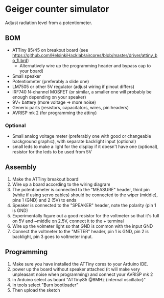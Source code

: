 # Geiger counter simulator

Adjust radiation level from a potentiometer.

## BOM

  * ATTiny 85/45 on breakout board (see https://github.com/HelsinkiHacklab/aircores/blob/master/driver/attiny_bo_1l.brd)
    * Alternatively wire up the programming header and bypass cap to your board)
  * Small speaker
  * Potentiometer (preferably a slide one)
  * LM7505 or other 5V regulator (adjust wiring if pinout differs)
  * IRF740 N-channel MOSFET (or similar, a smaller one will probably be enough depending on your speaker)
  * 9V+ battery (more voltage -> more noise)
  * Generic parts (resistors, capacitators, wires, pin headers)
  * AVRISP mk 2 (for programming the attiny)

### Optional

  * Small analog voltage meter (preferably one with good or changeable background graphic), with separate backlight input (optional)
  * small leds to make a light for the display if it doesn't have one (optional), resistor for the leds to be used from 5V

## Assembly

  1. Make the ATTiny breakout board
  2. Wire up a board according to the wiring diagram
  3. The potentiometer is connected to the "MEASURE" header, third pin (white if using servo cables) should be connected to the wiper (middle), pins 1 (GND) and 2 (5V) to ends
  4. Speaker is connected to the "SPEAKER" header, note the polarity (pin 1 is GND)
  5. Experimentally figure out a good resistor for the voltmeter so that it's full on 5V and ~middle on 2.5V, connect it to the + terminal
  6. Wire up the volmeter light so that GND is common with the input GND
  7. Connect the voltmeter to the "METER" header, pin 1 is GND, pin 2 is backlight, pin 3 goes to voltmeter input.

## Programming

  1. Make sure you have installed the ATTiny cores to your Arduino IDE.
  2. power up the board without speaker attached (it will make very unpleasant noise when programming) and connect your AVRISP mk 2
  3. in Arduino select as board "ATTiny85 @8MHz (internal oscillator)"
  4. In tools select "Burn bootloader"
  5. Then upload the sketch

  



